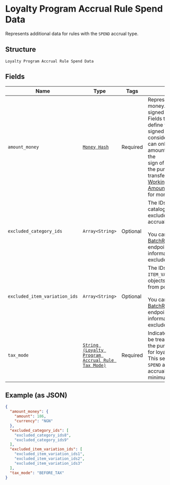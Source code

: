 
# Loyalty Program Accrual Rule Spend Data

Represents additional data for rules with the `SPEND` accrual type.

## Structure

`Loyalty Program Accrual Rule Spend Data`

## Fields

| Name | Type | Tags | Description |
|  --- | --- | --- | --- |
| `amount_money` | [`Money Hash`](../../doc/models/money.md) | Required | Represents an amount of money. `Money` fields can be signed or unsigned.<br>Fields that do not explicitly define whether they are signed or unsigned are<br>considered unsigned and can only hold positive amounts. For signed fields, the<br>sign of the value indicates the purpose of the money transfer. See<br>[Working with Monetary Amounts](https://developer.squareup.com/docs/build-basics/working-with-monetary-amounts)<br>for more information. |
| `excluded_category_ids` | `Array<String>` | Optional | The IDs of any `CATEGORY` catalog objects that are excluded from points accrual.<br><br>You can use the [BatchRetrieveCatalogObjects](../../doc/api/catalog.md#batch-retrieve-catalog-objects)<br>endpoint to retrieve information about the excluded categories. |
| `excluded_item_variation_ids` | `Array<String>` | Optional | The IDs of any `ITEM_VARIATION` catalog objects that are excluded from points accrual.<br><br>You can use the [BatchRetrieveCatalogObjects](../../doc/api/catalog.md#batch-retrieve-catalog-objects)<br>endpoint to retrieve information about the excluded item variations. |
| `tax_mode` | [`String (Loyalty Program Accrual Rule Tax Mode)`](../../doc/models/loyalty-program-accrual-rule-tax-mode.md) | Required | Indicates how taxes should be treated when calculating the purchase amount used for loyalty points accrual.<br>This setting applies only to `SPEND` accrual rules or `VISIT` accrual rules that have a minimum spend requirement. |

## Example (as JSON)

```json
{
  "amount_money": {
    "amount": 186,
    "currency": "NGN"
  },
  "excluded_category_ids": [
    "excluded_category_ids8",
    "excluded_category_ids9"
  ],
  "excluded_item_variation_ids": [
    "excluded_item_variation_ids1",
    "excluded_item_variation_ids2",
    "excluded_item_variation_ids3"
  ],
  "tax_mode": "BEFORE_TAX"
}
```

